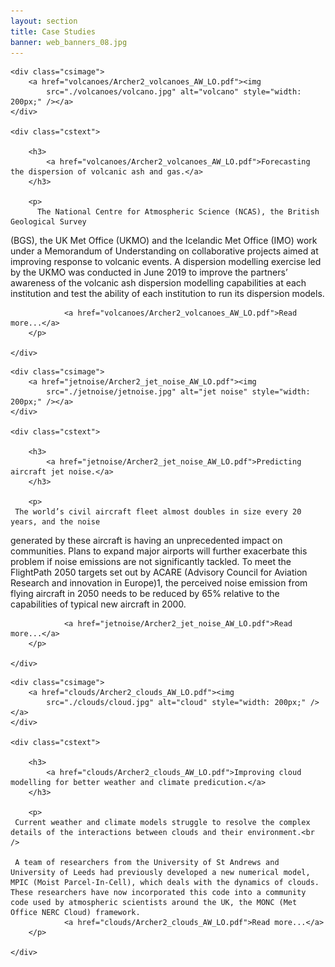 ```yaml
---
layout: section
title: Case Studies
banner: web_banners_08.jpg
---
```



<div class="casestudy">

	<div class="csimage">
		<a href="volcanoes/Archer2_volcanoes_AW_LO.pdf"><img
			src="./volcanoes/volcano.jpg" alt="volcano" style="width: 200px;" /></a>
	</div>

	<div class="cstext">

		<h3>
			<a href="volcanoes/Archer2_volcanoes_AW_LO.pdf">Forecasting the dispersion of volcanic ash and gas.</a>
		</h3>

		<p>
          The National Centre for Atmospheric Science (NCAS), the British Geological Survey
(BGS), the UK Met Office (UKMO) and the Icelandic Met Office (IMO) work under a
Memorandum of Understanding on collaborative projects aimed at improving response
to volcanic events. A dispersion modelling exercise led by the UKMO was conducted in
June 2019 to improve the partners’ awareness of the volcanic ash dispersion modelling
capabilities at each institution and test the ability of each institution to run its dispersion
models.
		 
				<a href="volcanoes/Archer2_volcanoes_AW_LO.pdf">Read more...</a>
		</p>

	</div>
</div>




<div class="casestudy">

	<div class="csimage">
		<a href="jetnoise/Archer2_jet_noise_AW_LO.pdf"><img
			src="./jetnoise/jetnoise.jpg" alt="jet noise" style="width: 200px;" /></a>
	</div>

	<div class="cstext">

		<h3>
			<a href="jetnoise/Archer2_jet_noise_AW_LO.pdf">Predicting aircraft jet noise.</a>
		</h3>

		<p>
     The world’s civil aircraft fleet almost doubles in size every 20 years, and the noise
generated by these aircraft is having an unprecedented impact on communities. Plans
to expand major airports will further exacerbate this problem if noise emissions are not
significantly tackled. To meet the FlightPath 2050 targets set out by ACARE (Advisory
Council for Aviation Research and innovation in Europe)1, the perceived noise emission
from flying aircraft in 2050 needs to be reduced by 65% relative to the capabilities of
typical new aircraft in 2000.
		 
				<a href="jetnoise/Archer2_jet_noise_AW_LO.pdf">Read more...</a>
		</p>

	</div>
</div>




<div class="casestudy">

	<div class="csimage">
		<a href="clouds/Archer2_clouds_AW_LO.pdf"><img
			src="./clouds/cloud.jpg" alt="cloud" style="width: 200px;" /></a>
	</div>

	<div class="cstext">

		<h3>
			<a href="clouds/Archer2_clouds_AW_LO.pdf">Improving cloud modelling for better weather and climate predicution.</a>
		</h3>

		<p>
     Current weather and climate models struggle to resolve the complex details of the interactions between clouds and their environment.<br />

     A team of researchers from the University of St Andrews and University of Leeds had previously developed a new numerical model, MPIC (Moist Parcel-In-Cell), which deals with the dynamics of clouds. These researchers have now incorporated this code into a community code used by atmospheric scientists around the UK, the MONC (Met Office NERC Cloud) framework.
				<a href="clouds/Archer2_clouds_AW_LO.pdf">Read more...</a>
		</p>

	</div>
</div>




